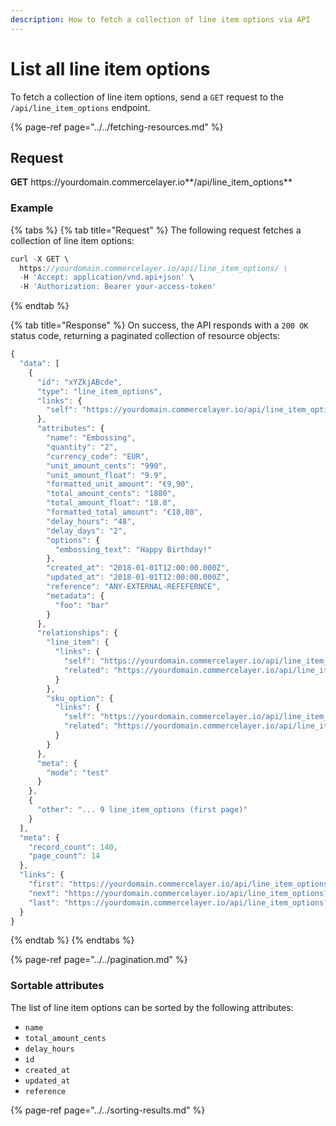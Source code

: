 ```yaml
---
description: How to fetch a collection of line item options via API
---
```


# List all line item options

To fetch a collection of line item options, send a `GET` request to the `/api/line_item_options` endpoint.

{% page-ref page="../../fetching-resources.md" %}

## Request

**GET** https://<i></i>yourdomain.commercelayer.io**/api/line_item_options**

### **Example**

{% tabs %}
{% tab title="Request" %}
The following request fetches a collection of line item options:

```javascript
curl -X GET \
  https://yourdomain.commercelayer.io/api/line_item_options/ \
  -H 'Accept: application/vnd.api+json' \
  -H 'Authorization: Bearer your-access-token'
```
{% endtab %}

{% tab title="Response" %}
On success, the API responds with a `200 OK` status code, returning a paginated collection of resource objects:

```javascript
{
  "data": [
    {
      "id": "xYZkjABcde",
      "type": "line_item_options",
      "links": {
        "self": "https://yourdomain.commercelayer.io/api/line_item_options/xYZkjABcde"
      },
      "attributes": {
        "name": "Embossing",
        "quantity": "2",
        "currency_code": "EUR",
        "unit_amount_cents": "990",
        "unit_amount_float": "9.9",
        "formatted_unit_amount": "€9,90",
        "total_amount_cents": "1880",
        "total_amount_float": "18.8",
        "formatted_total_amount": "€18,80",
        "delay_hours": "48",
        "delay_days": "2",
        "options": {
          "embossing_text": "Happy Birthday!"
        },
        "created_at": "2018-01-01T12:00:00.000Z",
        "updated_at": "2018-01-01T12:00:00.000Z",
        "reference": "ANY-EXTERNAL-REFEFERNCE",
        "metadata": {
          "foo": "bar"
        }
      },
      "relationships": {
        "line_item": {
          "links": {
            "self": "https://yourdomain.commercelayer.io/api/line_item_options/xYZkjABcde/relationships/line_item",
            "related": "https://yourdomain.commercelayer.io/api/line_item_options/xYZkjABcde/line_item"
          }
        },
        "sku_option": {
          "links": {
            "self": "https://yourdomain.commercelayer.io/api/line_item_options/xYZkjABcde/relationships/sku_option",
            "related": "https://yourdomain.commercelayer.io/api/line_item_options/xYZkjABcde/sku_option"
          }
        }
      },
      "meta": {
        "mode": "test"
      }
    },
    {
      "other": "... 9 line_item_options (first page)"
    }
  ],
  "meta": {
    "record_count": 140,
    "page_count": 14
  },
  "links": {
    "first": "https://yourdomain.commercelayer.io/api/line_item_options?page[number]=1&page[size]=10",
    "next": "https://yourdomain.commercelayer.io/api/line_item_options?page[number]=2&page[size]=10",
    "last": "https://yourdomain.commercelayer.io/api/line_item_options?page[number]=14&page[size]=10"
  }
}
```
{% endtab %}
{% endtabs %}

{% page-ref page="../../pagination.md" %}

### Sortable attributes

The list of line item options can be sorted by the following attributes:

* `name`
* `total_amount_cents`
* `delay_hours`
* `id`
* `created_at`
* `updated_at`
* `reference`

{% page-ref page="../../sorting-results.md" %}
